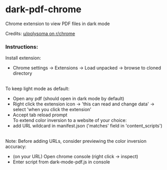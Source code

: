 # dark-pdf-chrome
Chrome extension to view PDF files in dark mode

Credits: [u/polysoma on r/chrome](https://www.reddit.com/r/chrome/comments/e3txhi/comment/fem1cto/) 

### Instructions:
Install extension:
- Chrome settings -> Extensions -> Load unpacked -> browse to cloned directory

\
To keep light mode as default:
- Open any pdf (should open in dark mode by default)
- Right click the extension icon -> 'this can read and change data' -> select 'when you click the extension'
- Accept tab reload prompt 
\
To extend color inversion to a website of your choice:
- add URL wildcard in manifest.json ('matches' field in 'content_scripts')

\
Note: Before adding URLs, consider previewing the color inversion accuracy:
- (on your URL) Open chrome console (right click -> inspect)
- Enter script from dark-mode-pdf.js in console